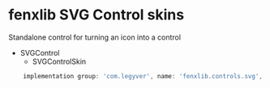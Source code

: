 # fenxlib SVG Control skins
Standalone control for turning an icon into a control

- SVGControl
    - SVGControlSkin

```gradle
    implementation group: 'com.legyver', name: 'fenxlib.controls.svg', version: '3.0.0-beta.1'
```